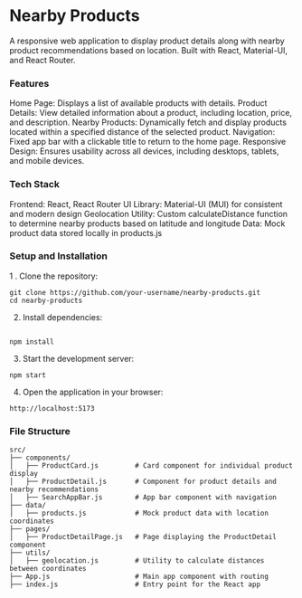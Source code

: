 # Nearby Products

A responsive web application to display product details along with nearby product recommendations based on location. Built with React, Material-UI, and React Router.

### Features
Home Page: Displays a list of available products with details.
Product Details: View detailed information about a product, including location, price, and description.
Nearby Products: Dynamically fetch and display products located within a specified distance of the selected product.
Navigation: Fixed app bar with a clickable title to return to the home page.
Responsive Design: Ensures usability across all devices, including desktops, tablets, and mobile devices.

### Tech Stack 
Frontend: React, React Router
UI Library: Material-UI (MUI) for consistent and modern design
Geolocation Utility: Custom calculateDistance function to determine nearby products based on latitude and longitude
Data: Mock product data stored locally in products.js

### Setup and Installation
1 . Clone the repository:
```
git clone https://github.com/your-username/nearby-products.git
cd nearby-products
```
2. Install dependencies:
```

npm install
```
3. Start the development server:
```
npm start
```
4. Open the application in your browser:
```
http://localhost:5173
```
### File Structure
```
src/
├── components/
│   ├── ProductCard.js         # Card component for individual product display
│   ├── ProductDetail.js       # Component for product details and nearby recommendations
│   ├── SearchAppBar.js        # App bar component with navigation
├── data/
│   ├── products.js            # Mock product data with location coordinates
├── pages/
│   ├── ProductDetailPage.js   # Page displaying the ProductDetail component
├── utils/
│   ├── geolocation.js         # Utility to calculate distances between coordinates
├── App.js                     # Main app component with routing
├── index.js                   # Entry point for the React app
```



